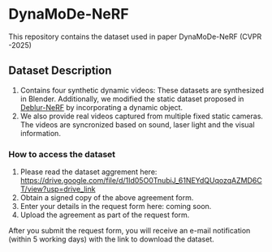 # DynaMoDe-NeRF
This repository contains the dataset used in paper DynaMoDe-NeRF (CVPR -2025)
## Dataset Description
1. Contains four synthetic dynamic videos: These datasets are synthesized in Blender. Additionally, we modified the static dataset proposed in [Deblur-NeRF](https://limacv.github.io/deblurnerf/) by incorporating a dynamic object.
2. We also provide real videos captured from multiple fixed static cameras. The videos are syncronized based on sound, laser light and the visual information.

### How to access the dataset

1. Please read the dataset aggrement here: https://drive.google.com/file/d/1Id05O0TnubiJ_61NEYdQUqozqAZMD6CT/view?usp=drive_link
2. Obtain a signed copy of the above agreement form.
3. Enter your details in the request form here: coming soon.
4. Upload the agreement as part of the request form.

After you submit the request form, you will receive an e-mail notification (within 5 working days) with the link to download the dataset.









